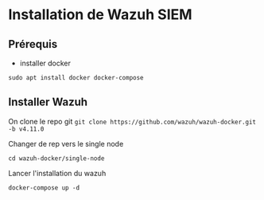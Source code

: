 # Installation de Wazuh SIEM


## Prérequis

- installer docker

```sudo apt install docker docker-compose```


## Installer Wazuh


On clone le repo git
```git clone https://github.com/wazuh/wazuh-docker.git -b v4.11.0```


Changer de rep vers le single node

```cd wazuh-docker/single-node```

Lancer l'installation du wazuh

```docker-compose up -d```


